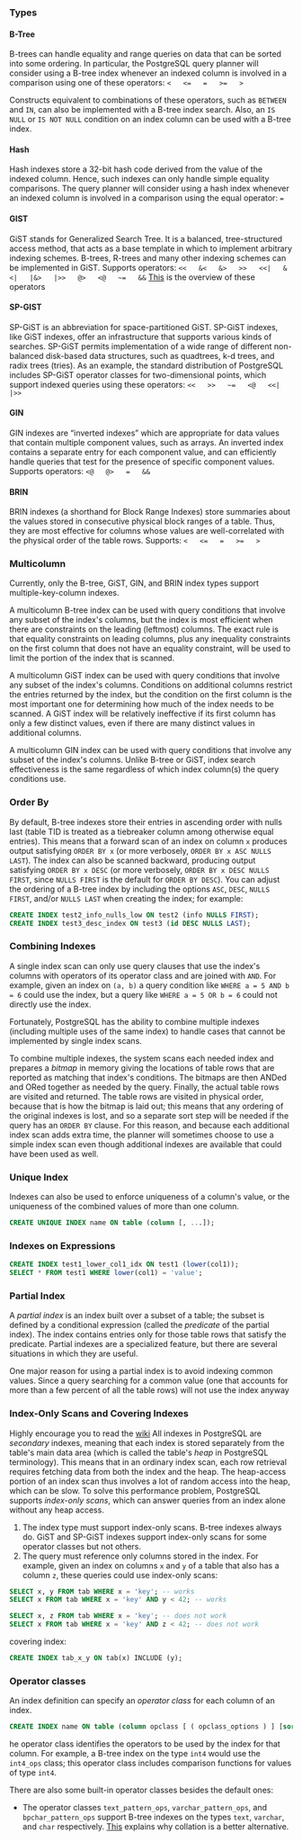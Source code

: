 ### Types
#### B-Tree
B-trees can handle equality and range queries on data that can be sorted into some ordering. In particular, the PostgreSQL query planner will consider using a B-tree index whenever an indexed column is involved in a comparison using one of these operators:
`<   <=   =   >=   >`

Constructs equivalent to combinations of these operators, such as `BETWEEN` and `IN`, can also be implemented with a B-tree index search. Also, an `IS NULL` or `IS NOT NULL` condition on an index column can be used with a B-tree index.

#### Hash
Hash indexes store a 32-bit hash code derived from the value of the indexed column. Hence, such indexes can only handle simple equality comparisons. The query planner will consider using a hash index whenever an indexed column is involved in a comparison using the equal operator: `=`

#### GIST
GiST stands for Generalized Search Tree. It is a balanced, tree-structured access method, that acts as a base template in which to implement arbitrary indexing schemes. B-trees, R-trees and many other indexing schemes can be implemented in GiST. Supports operators:
`<<   &<   &>   >>   <<|   &<|   |&>   |>>   @>   <@   ~=   &&`
[This](https://www.postgresql.org/docs/9.3/functions-range.html) is the overview of these operators


#### SP-GIST
SP-GiST is an abbreviation for space-partitioned GiST. SP-GiST indexes, like GiST indexes, offer an infrastructure that supports various kinds of searches. SP-GiST permits implementation of a wide range of different non-balanced disk-based data structures, such as quadtrees, k-d trees, and radix trees (tries). As an example, the standard distribution of PostgreSQL includes SP-GiST operator classes for two-dimensional points, which support indexed queries using these operators:
`<<   >>   ~=   <@   <<|   |>>`

#### GIN
GIN indexes are “inverted indexes” which are appropriate for data values that contain multiple component values, such as arrays. An inverted index contains a separate entry for each component value, and can efficiently handle queries that test for the presence of specific component values. Supports operators:
`<@   @>   =   &&`

#### BRIN
BRIN indexes (a shorthand for Block Range Indexes) store summaries about the values stored in consecutive physical block ranges of a table. Thus, they are most effective for columns whose values are well-correlated with the physical order of the table rows. Supports:
`<   <=   =   >=   >`


### Multicolumn
Currently, only the B-tree, GiST, GIN, and BRIN index types support multiple-key-column indexes.

A multicolumn B-tree index can be used with query conditions that involve any subset of the index's columns, but the index is most efficient when there are constraints on the leading (leftmost) columns. The exact rule is that equality constraints on leading columns, plus any inequality constraints on the first column that does not have an equality constraint, will be used to limit the portion of the index that is scanned.

A multicolumn GiST index can be used with query conditions that involve any subset of the index's columns. Conditions on additional columns restrict the entries returned by the index, but the condition on the first column is the most important one for determining how much of the index needs to be scanned. A GiST index will be relatively ineffective if its first column has only a few distinct values, even if there are many distinct values in additional columns.

A multicolumn GIN index can be used with query conditions that involve any subset of the index's columns. Unlike B-tree or GiST, index search effectiveness is the same regardless of which index column(s) the query conditions use.

### Order By
By default, B-tree indexes store their entries in ascending order with nulls last (table TID is treated as a tiebreaker column among otherwise equal entries). This means that a forward scan of an index on column `x` produces output satisfying `ORDER BY x` (or more verbosely, `ORDER BY x ASC NULLS LAST`). The index can also be scanned backward, producing output satisfying `ORDER BY x DESC` (or more verbosely, `ORDER BY x DESC NULLS FIRST`, since `NULLS FIRST` is the default for `ORDER BY DESC`).
You can adjust the ordering of a B-tree index by including the options `ASC`, `DESC`, `NULLS FIRST`, and/or `NULLS LAST` when creating the index; for example:
```SQL
CREATE INDEX test2_info_nulls_low ON test2 (info NULLS FIRST);
CREATE INDEX test3_desc_index ON test3 (id DESC NULLS LAST);
```

### Combining Indexes
A single index scan can only use query clauses that use the index's columns with operators of its operator class and are joined with `AND`. For example, given an index on `(a, b)` a query condition like `WHERE a = 5 AND b = 6` could use the index, but a query like `WHERE a = 5 OR b = 6` could not directly use the index.

Fortunately, PostgreSQL has the ability to combine multiple indexes (including multiple uses of the same index) to handle cases that cannot be implemented by single index scans.

To combine multiple indexes, the system scans each needed index and prepares a _bitmap_ in memory giving the locations of table rows that are reported as matching that index's conditions. The bitmaps are then ANDed and ORed together as needed by the query. Finally, the actual table rows are visited and returned. The table rows are visited in physical order, because that is how the bitmap is laid out; this means that any ordering of the original indexes is lost, and so a separate sort step will be needed if the query has an `ORDER BY` clause. For this reason, and because each additional index scan adds extra time, the planner will sometimes choose to use a simple index scan even though additional indexes are available that could have been used as well.

### Unique Index
Indexes can also be used to enforce uniqueness of a column's value, or the uniqueness of the combined values of more than one column.
```SQL
CREATE UNIQUE INDEX name ON table (column [, ...]);
```

### Indexes on Expressions
```SQL
CREATE INDEX test1_lower_col1_idx ON test1 (lower(col1));
SELECT * FROM test1 WHERE lower(col1) = 'value';
```

### Partial Index
A _partial index_ is an index built over a subset of a table; the subset is defined by a conditional expression (called the _predicate_ of the partial index). The index contains entries only for those table rows that satisfy the predicate. Partial indexes are a specialized feature, but there are several situations in which they are useful.

One major reason for using a partial index is to avoid indexing common values. Since a query searching for a common value (one that accounts for more than a few percent of all the table rows) will not use the index anyway

### Index-Only Scans and Covering Indexes
Highly encourage you to read the [wiki](https://www.postgresql.org/docs/current/indexes-index-only-scans.html)
All indexes in PostgreSQL are _secondary_ indexes, meaning that each index is stored separately from the table's main data area (which is called the table's _heap_ in PostgreSQL terminology). This means that in an ordinary index scan, each row retrieval requires fetching data from both the index and the heap. The heap-access portion of an index scan thus involves a lot of random access into the heap, which can be slow.
To solve this performance problem, PostgreSQL supports _index-only scans_, which can answer queries from an index alone without any heap access.
1. The index type must support index-only scans. B-tree indexes always do. GiST and SP-GiST indexes support index-only scans for some operator classes but not others.
2. The query must reference only columns stored in the index. For example, given an index on columns `x` and `y` of a table that also has a column `z`, these queries could use index-only scans:
```SQL
SELECT x, y FROM tab WHERE x = 'key'; -- works
SELECT x FROM tab WHERE x = 'key' AND y < 42; -- works

SELECT x, z FROM tab WHERE x = 'key'; -- does not work
SELECT x FROM tab WHERE x = 'key' AND z < 42; -- does not work
```

covering index:
```SQL
CREATE INDEX tab_x_y ON tab(x) INCLUDE (y);
```

### Operator classes
An index definition can specify an _operator class_ for each column of an index.
```SQL
CREATE INDEX name ON table (column opclass [ ( opclass_options ) ] [sort options] [, ...]);
```
he operator class identifies the operators to be used by the index for that column. For example, a B-tree index on the type `int4` would use the `int4_ops` class; this operator class includes comparison functions for values of type `int4`.

There are also some built-in operator classes besides the default ones:
- The operator classes `text_pattern_ops`, `varchar_pattern_ops`, and `bpchar_pattern_ops` support B-tree indexes on the types `text`, `varchar`, and `char` respectively.
[This](https://dba.stackexchange.com/questions/291248/is-there-a-difference-between-text-pattern-ops-and-collate-c/291250#291250) explains why collation is a better alternative.

